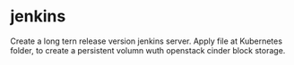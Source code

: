 # jenkins
Create a long tern release version jenkins server. Apply file at Kubernetes folder, to create a persistent volumn wuth openstack cinder block storage. 
